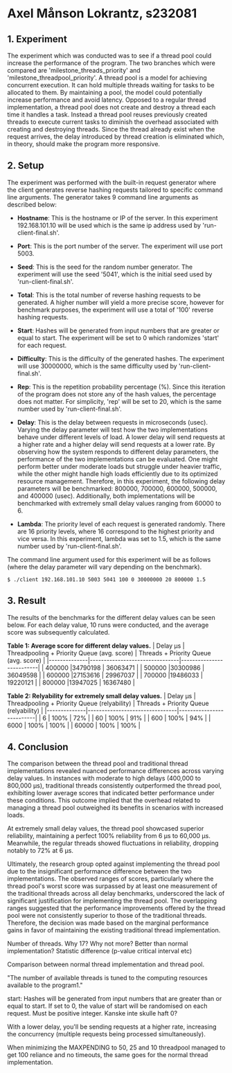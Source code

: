 # Axel Månson Lokrantz, s232081
## 1. Experiment

The experiment which was conducted was to see if a thread pool could increase the performance of the program. The two branches which were compared are 'milestone_threads_priority' and 'milestone_threadpool_priority'. A thread pool is a model for achieving concurrent execution. It can hold multiple threads waiting for tasks to be allocated to them. By maintaining a pool, the model could potentially increase performance and avoid latency. Opposed to a regular thread implementation, a thread pool does not create and destroy a thread each time it handles a task. Instead a thread pool reuses previously created threads to execute current tasks to diminish the overhead associated with creating and destroying threads. Since the thread already exist when the request arrives, the delay introduced by thread creation is eliminated which, in theory, should make the program more responsive.

## 2. Setup

The experiment was performed with the built-in request generator where the client generates reverse hashing requests tailored to specific command line arguments. The generator takes 9 command line arguments as described below:

- **Hostname**: This is the hostname or IP of the server. In this experiment 192.168.101.10 will be used which is the same ip address used by 'run-client-final.sh'.

- **Port**: This is the port number of the server. The experiment will use port 5003.

- **Seed**: This is the seed for the random number generator. The experiment will use the seed '5041', which is the initial seed used by 'run-client-final.sh'.

- **Total**: This is the total number of reverse hashing requests to be generated. A higher number will yield a more precise score, however for benchmark purposes, the experiment will use a total of '100' reverse hashing requests.

- **Start**: Hashes will be generated from input numbers that are greater or equal to start. The experiment will be set to 0 which randomizes 'start' for each request.

- **Difficulty**: This is the difficulty of the generated hashes. The experiment will use 30000000, which is the same difficulty used by 'run-client-final.sh'.

- **Rep**: This is the repetition probability percentage (%). Since this iteration of the program does not store any of the hash values, the percentage does not matter. For simplicity, 'rep' will be set to 20, which is the same number used by 'run-client-final.sh'.

- **Delay**: This is the delay between requests in microseconds (usec). Varying the delay parameter will test how the two implementations behave under different levels of load. A lower delay will send requests at a higher rate and a higher delay will send requests at a lower rate. By observing how the system responds to different delay parameters, the performance of the two implementations can be evaluated. One might perform better under moderate loads but struggle under heavier traffic, while the other might handle high loads efficiently due to its optimized resource management. Therefore, in this experiment, the following delay parameters will be benchmarked: 800000, 700000, 600000, 500000, and 400000 (usec). Additionally, both implementations will be benchmarked with extremely small delay values ranging from 60000 to 6.

- **Lambda**: The priority level of each request is generated randomly. There are 16 priority levels, where 16 correspond to the highest priority and vice versa. In this experiment, lambda was set to 1.5, which is the same number used by 'run-client-final.sh'.

The command line argument used for this experiment will be as follows (where the delay parameter will vary depending on the benchmark).
```
$ ./client 192.168.101.10 5003 5041 100 0 30000000 20 800000 1.5
```

## 3. Result

The results of the benchmarks for the different delay values can be seen below. For each delay value, 10 runs were conducted, and the average score was subsequently calculated.

**Table 1: Average score for different delay values.**
| Delay μs | Threadpooling + Priority Queue (avg. score) | Threads + Priority Queue (avg. score) |
|--------------|--------------------------------|--------------------------|
| 400000      |34790198                                | 36063471                          |
| 500000      |30300986                                | 36049598                          |
| 600000      |27153616                                | 29967037                          |
| 700000      |19486033                                | 19220121                          |
| 800000      |13947025                                | 16367480                          |

**Table 2: Relyability for extremely small delay values.**
| Delay μs | Threadpooling + Priority Queue (relyability) | Threads + Priority Queue (relyability) |
|--------------|--------------------------------|--------------------------|
| 6      | 100%                                | 72%                          |
| 60      | 100%                                | 91%                          |
| 600      | 100%                                | 94%                          |
| 6000      | 100%                                | 100%                          |
| 60000      | 100%                                | 100%                          |


## 4. Conclusion

The comparison between the thread pool and traditional thread implementations revealed nuanced performance differences across varying delay values. In instances with moderate to high delays (400,000 to 800,000 μs), traditional threads consistently outperformed the thread pool, exhibiting lower average scores that indicated better performance under these conditions. This outcome implied that the overhead related to managing a thread pool outweighed its benefits in scenarios with increased loads.

At extremely small delay values, the thread pool showcased superior reliability, maintaining a perfect 100% reliability from 6 μs to 60,000 μs. Meanwhile, the regular threads showed fluctuations in reliability, dropping notably to 72% at 6 μs.

Ultimately, the research group opted against implementing the thread pool due to the insignificant performance difference between the two implementations. The observed ranges of scores, particularly where the thread pool's worst score was surpassed by at least one measurement of the traditional threads across all delay benchmarks, underscored the lack of significant justification for implementing the thread pool. The overlapping ranges suggested that the performance improvements offered by the thread pool were not consistently superior to those of the traditional threads. Therefore, the decision was made based on the marginal performance gains in favor of maintaining the existing traditional thread implementation.



Number of threads. Why 17? Why not more? Better than normal implementation? Statistic difference (p-value critical interval etc)

Comparison between normal thread implementation and thread pool.

"The number of available threads is tuned to the computing resources available to the program1."

start: Hashes will be generated from input numbers that are greater than or equal to start. If set to 0, the
value of start will be randomised on each request. Must be positive integer.
Kanske inte skulle haft 0?

With a lower delay, you'll be sending requests at a higher rate, increasing the concurrency (multiple requests being processed simultaneously).

When minimizing the MAXPENDING to 50, 25 and 10 threadpool managed to get 100 reliance and no timeouts, the same goes for the normal thread implementation.
